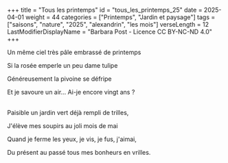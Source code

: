 +++
title = "Tous les printemps"
id = "tous_les_printemps_25"
date = 2025-04-01
weight = 44
categories = ["Printemps", "Jardin et paysage"]
tags = ["saisons", "nature", "2025", "alexandrin", "les mois"]
verseLength = 12
LastModifierDisplayName = "Barbara Post - Licence CC BY-NC-ND 4.0"
+++

Un même ciel très pâle embrassé de printemps

Si la rosée emperle un peu dame tulipe

Généreusement la pivoine se défripe

Et je savoure un air... Ai-je encore vingt ans ?

 \
Paisible un jardin vert déjà rempli de trilles,

J'élève mes soupirs au joli mois de mai

Quand je ferme les yeux, je vis, je fus, j'aimai,

Du présent au passé tous mes bonheurs en vrilles.
